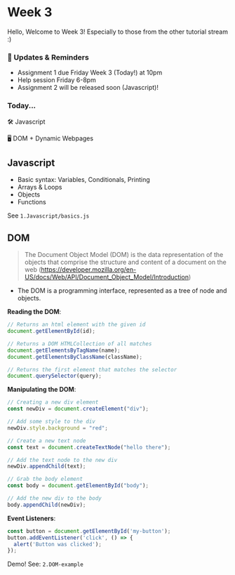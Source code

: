 # Week 3

Hello, Welcome to Week 3! Especially to those from the other tutorial stream :)

### 📢 Updates & Reminders

- Assignment 1 due Friday Week 3 (Today!) at 10pm
- Help session Friday 6-8pm
- Assignment 2 will be released soon (Javascript)!

### Today...

🛠️ Javascript

🖥️ DOM + Dynamic Webpages

## Javascript

- Basic syntax: Variables, Conditionals, Printing
- Arrays & Loops
- Objects
- Functions

See `1.Javascript/basics.js`

## DOM

> The Document Object Model (DOM) is the data representation of the objects that comprise the structure and content of a document on the web (https://developer.mozilla.org/en-US/docs/Web/API/Document_Object_Model/Introduction)

- The DOM is a programming interface, represented as a tree of node and objects.

**Reading the DOM**:

```Javascript
// Returns an html element with the given id
document.getElementById(id);

// Returns a DOM HTMLCollection of all matches
document.getElementsByTagName(name);
document.getElementsByClassName(className);

// Returns the first element that matches the selector
document.querySelector(query);
```

**Manipulating the DOM**:

```Javascript
// Creating a new div element
const newDiv = document.createElement("div");

// Add some style to the div
newDiv.style.background = "red";

// Create a new text node
const text = document.createTextNode("hello there");

// Add the text node to the new div
newDiv.appendChild(text);

// Grab the body element
const body = document.getElementById("body");

// Add the new div to the body
body.appendChild(newDiv);
```

**Event Listeners**:

```js
const button = document.getElementById('my-button');
button.addEventListener('click', () => {
  alert('Button was clicked');
});
```

Demo! See: `2.DOM-example`
